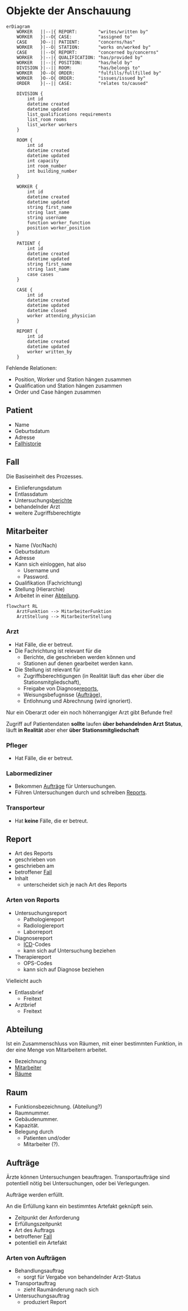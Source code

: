 # Objekte der Anschauung

```mermaid
erDiagram
    WORKER   ||--|{ REPORT:        "writes/written by"
    WORKER   }|--O{ CASE:          "assigned to"
    CASE     }O--|| PATIENT:       "concerns/has"
    WORKER   }|--O| STATION:       "works on/worked by"
    CASE     ||--O{ REPORT:        "concerned by/concerns"
    WORKER   }|--|{ QUALIFICATION: "has/provided by"
    WORKER   ||--|{ POSITION:      "has/held by"
    DIVISION }|--|| ROOM:          "has/belongs to"
    WORKER   }O--O{ ORDER:         "fulfills/fullfilled by"
    WORKER   }O--O{ ORDER:         "issues/issued by"
    ORDER    }|--|| CASE:          "relates to/caused"

    DIVISION {
        int id
        datetime created
        datetime updated
        list_qualifications requirements
        list_room rooms
        list_worker workers
    }
    
    ROOM {
        int id
        datetime created
        datetime updated
        int capacity
        int room_number
        int building_number
    }

    WORKER {
        int id
        datetime created
        datetime updated
        string first_name
        string last_name
        string username
        function worker_function
        position worker_position
    }

    PATIENT {
        int id
        datetime created
        datetime updated
        string first_name
        string last_name
        case cases
    }

    CASE {
        int id
        datetime created
        datetime updated
        datetime closed
        worker attending_physician
    }

    REPORT {
        int id
        datetime created
        datetime updated
        worker written_by
    }
```

Fehlende Relationen:

- Position, Worker und Station hängen zusammen
- Qualification und Station hängen zusammen
- Order und Case hängen zusammen

## Patient

- Name
- Geburtsdatum
- Adresse
- [Fallhistorie](#Fall)

## Fall

Die Basiseinheit des Prozesses.

- Einlieferungsdatum
- Entlassdatum
- Untersuchungs[berichte](#Report)
- behandelnder Arzt
- weitere Zugriffsberechtigte

## Mitarbeiter

- Name (Vor/Nach)
- Geburtsdatum
- Adresse
- Kann sich einloggen, hat also
    - Username und
    - Password.
- Qualifikation (Fachrichtung)
- Stellung (Hierarchie)
- Arbeitet in einer [Abteilung](#Abteilung).

```mermaid
flowchart RL
    ArztFunktion --> MitarbeiterFunktion
    ArztStellung --> MitarbeiterStellung
```

### Arzt

- Hat Fälle, die er betreut.
- Die Fachrichtung ist relevant für die
    - Berichte, die geschrieben werden können und
    - Stationen auf denen gearbeitet werden kann.
- Die Stellung ist relevant für
    - Zugriffsberechtigungen (in Realität läuft das eher über die Stationsmitgliedschaft),
    - Freigabe von Diagnose[reports](#Report),
    - Weisungsbefugnisse ([Aufträge](#Aufträge)),
    - Entlohnung und Abrechnung (wird ignoriert).

Nur ein Oberarzt oder ein noch höherrangiger Arzt gibt Befunde frei!

Zugriff auf Patientendaten **sollte** laufen **über behandelnden Arzt Status**, läuft **in Realität** aber eher **über Stationsmitgliedschaft**

### Pfleger

- Hat Fälle, die er betreut.

### Labormediziner

- Bekommen [Aufträge](#Aufträge) für Untersuchungen.
- Führen Untersuchungen durch und schreiben [Reports](#Report).

### Transporteur

- Hat **keine** Fälle, die er betreut.

## Report

- Art des Reports
- geschrieben von
- geschrieben am
- betroffener [Fall](#Fall)
- Inhalt
    - unterscheidet sich je nach Art des Reports

### Arten von Reports

- Untersuchungsreport
    - Pathologiereport
    - Radiologiereport
    - Laborreport
- Diagnosereport
    - [ICD](../../Archiv/EGI/Klassifikation%20von%20Krankheiten/ICD.md)-Codes
    - kann sich auf Untersuchung beziehen
- Therapiereport
    - OPS-Codes
    - kann sich auf Diagnose beziehen

Vielleicht auch

- Entlassbrief
    - Freitext
- Arztbrief
    - Freitext

## Abteilung

Ist ein Zusammenschluss von Räumen, mit einer bestimmten Funktion, in der eine Menge von Mitarbeitern arbeitet.

- Bezeichnung
- [Mitarbeiter](#Mitarbeiter)
- [Räume](#Raum)

## Raum

- Funktionsbezeichnung. (Abteilung?)
- Raumnummer.
- Gebäudenummer.
- Kapazität.
- Belegung durch
    - Patienten und/oder
    - Mitarbeiter (?).

## Aufträge

Ärzte können Untersuchungen beauftragen.
Transportaufträge sind potentiell nötig bei Untersuchungen, oder bei Verlegungen.

Aufträge werden erfüllt.

An die Erfüllung kann ein bestimmtes Artefakt geknüpft sein.

- Zeitpunkt der Anforderung
- Erfüllungszeitpunkt
- Art des Auftrags
- betroffener [Fall](#Fall)
- potentiell ein Artefakt

### Arten von Aufträgen

- Behandlungsauftrag
    - sorgt für Vergabe von behandelnder Arzt-Status
- Transportauftrag
    - zieht Raumänderung nach sich
- Untersuchungsauftrag
    - produziert Report
